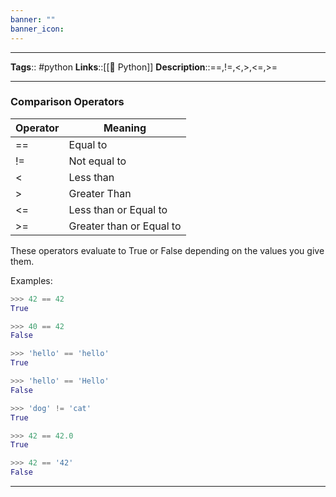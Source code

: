 ```yaml
---
banner: ""
banner_icon: 
---
```


---
**Tags**:: #python
**Links**::[[🐍 Python]]
**Description**::==,!=,<,>,<=,>=

---

### Comparison Operators

| Operator | Meaning                  |
| -------- | ------------------------ |
| ==     | Equal to                 |
| !=     | Not equal to             |
| <      | Less than                |
| >      | Greater Than             |
| <=     | Less than or Equal to    |
| >=     | Greater than or Equal to |



These operators evaluate to True or False depending on the values you give them.

Examples:

```python
>>> 42 == 42
True
```

```python
>>> 40 == 42
False
```

```python
>>> 'hello' == 'hello'
True
```

```python
>>> 'hello' == 'Hello'
False
```

```python
>>> 'dog' != 'cat'
True
```

```python
>>> 42 == 42.0
True
```

```python
>>> 42 == '42'
False
```

---